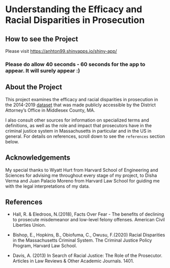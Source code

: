 # Understanding the Efficacy and Racial Disparities in Prosecution

## How to see the Project
Please visit https://anhton99.shinyapps.io/shiny-app/
### Please do allow 40 seconds - 60 seconds for the app to appear. It will surely appear :) 

## About the Project 
This project examines the efficacy and racial disparities in prosecution in the 2014-2019 <a href="https://www.middlesexda.com/public-information/pages/prosecution-data-and-statistics">dataset</a> that was made publicly accessible by the District Attorney’s Office in Middlesex County, MA.

I also consult other sources for information on specialized terms and definitions, as well as the role and impact that prosecutors have in the criminal justice system in Massachusetts in particular and in the US in general. For details on references, scroll down to see the `references` section below. 

## Acknowledgements
My special thanks to Wyatt Hurt from Harvard School of Engineering and Sciences for advising me throughout every stage of my project, to Disha Verma and Juan Palacio Moreno from Harvard Law School for guiding me with the legal interpretations of my data.

## References 
- Hall, R. & Eledroos, N.(2018), Facts Over Fear - The benefits of declining to prosecute misdemeanor and low-level felony offenses. American Civil Liberties Union.

- Bishop, E., Hopkins, B., Obiofuma, C., Owusu, F.(2020) Racial Disparities in the Massachusetts Criminal System. The Criminal Justice Policy Program, Harvard Law School.

- Davis, A. (2013) In Search of Racial Justice: The Role of the Prosecutor. Articles in Law Reviews & Other Academic Journals. 1401.
